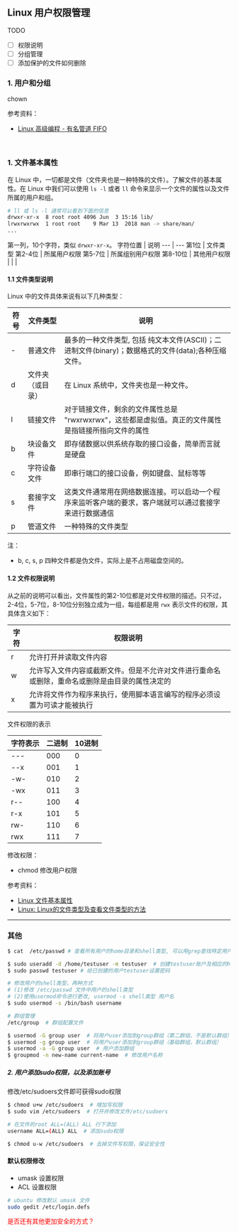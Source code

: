 
## Linux 用户权限管理


TODO
- [ ] 权限说明
- [ ] 分组管理
- [ ] 添加保护的文件如何删除

### 1. 用户和分组

chown


参考资料：
- [Linux 高级编程 - 有名管道 FIFO](https://dlonng.com/posts/fifo)


<br>

### 1. 文件基本属性

在 Linux 中，一切都是文件（文件夹也是一种特殊的文件）。了解文件的基本属性。在 Linux 中我们可以使用 ```ls -l``` 或者 ```ll``` 命令来显示一个文件的属性以及文件所属的用户和组。

```sh
# ll 或 ls -l 通常可以看到下面的信息
drwxr-xr-x  8 root root 4096 Jun  3 15:16 lib/
lrwxrwxrwx  1 root root    9 Mar 13  2018 man -> share/man/
...
```

第一列，10个字符，类似 ```drwxr-xr-x```。
字符位置 | 说明
--- | ---
第1位 | 文件类型 
第2-4位 | 所属用户权限
第5-7位 | 所属组别用户权限
第8-10位 | 其他用户权限
 |  |  | 

#### 1.1 文件类型说明

Linux 中的文件具体来说有以下几种类型：

符号 | 文件类型 | 说明
--- | --- | ---
\- | 普通文件 | 最多的一种文件类型, 包括 纯文本文件(ASCII)；二进制文件(binary)；数据格式的文件(data);各种压缩文件。
d | 文件夹（或目录） | 在 Linux 系统中，文件夹也是一种文件。
l | 链接文件 | 对于链接文件，剩余的文件属性总是 "rwxrwxrwx"，这些都是虚拟值。真正的文件属性是指链接所指向文件的属性
b | 块设备文件 | 即存储数据以供系统存取的接口设备，简单而言就是硬盘
c | 字符设备文件 | 即串行端口的接口设备，例如键盘、鼠标等等
s | 套接字文件 | 这类文件通常用在网络数据连接。可以启动一个程序来监听客户端的要求，客户端就可以通过套接字来进行数据通信
p | 管道文件 | 一种特殊的文件类型

注：
- b, c, s, p 四种文件都是伪文件，实际上是不占用磁盘空间的。


#### 1.2 文件权限说明

从之前的说明可以看出，文件属性的第2-10位都是对文件权限的描述。只不过，2-4位，5-7位，8-10位分别独立成为一组，每组都是用 ```rwx``` 表示文件的权限，其具体含义如下：

字符 | 权限说明 
--- | ---
r | 允许打开并读取文件内容
w | 允许写入文件内容或截断文件。但是不允许对文件进行重命名或删除，重命名或删除是由目录的属性决定的
x | 允许将文件作为程序来执行，使用脚本语言编写的程序必须设置为可读才能被执行

文件权限的表示

字符表示 | 二进制 | 10进制
--- | --- | ---
--- | 000 | 0 
--x | 001 | 1
-w- | 010 | 2
-wx | 011 | 3
r-- | 100 | 4
r-x | 101 | 5
rw- | 110 | 6
rwx | 111 | 7

修改权限：
- chmod 修改用户权限


参考资料：
- [Linux 文件基本属性](https://www.runoob.com/linux/linux-file-attr-permission.html)
- [Linux: Linux的文件类型及查看文件类型的方法](https://www.cnblogs.com/yongdaimi/p/12573298.html)

---

### 其他

```sh
$ cat  /etc/passwd # 查看所有用户的home目录和shell类型, 可以用grep查找特定用户信息

$ sudo useradd -d /home/testuser -m testuser  # 创建testuser账户及相应的home目录  
$ sudo passwd testuser # 给已创建的用户testuser设置密码

# 修改用户的shell类型，两种方式
# (1)修改 /etc/passwd 文件中用户的shell类型
# (2)使用usermod命令进行更改, usermod -s shell类型 用户名
$ sudo usermod -s /bin/bash username

# 群组管理
/etc/group  # 群组配置文件

$ usermod -G group user  # 将用户user添加到group群组（第二群组，不是默认群组）
$ usermod -g group user  # 将用户user添加到group群组（基础群组，默认群组）
$ usermod -a -G group user  # 用户添加群组
$ groupmod -n new-name current-name  # 修改用户名称
```

##### 2. 用户添加sudo权限，以及添加账号
修改/etc/sudoers文件即可获得sudo权限  

```sh
$ chmod u+w /etc/sudoers  # 增加写权限
$ sudo vim /etc/sudoers  # 打开并修改文件/etc/sudoers

# 在文件的root ALL=(ALL) ALL 行下添加   
username ALL=(ALL) ALL  # 添加sudo权限

$ chmod u-w /etc/sudoers  # 去掉文件写权限，保证安全性
```


#### 默认权限修改

- umask 设置权限
- ACL 设置权限

```sh
# ubuntu 修改默认 umask 文件
sudo gedit /etc/login.defs
```

<font color=#FF0000>是否还有其他更加安全的方式？</font>  
